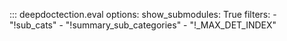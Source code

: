 
::: deepdoctection.eval
    options:
        show_submodules: True
        filters:
            - "!sub_cats"
            - "!summary_sub_categories"
            - "!_MAX_DET_INDEX"
